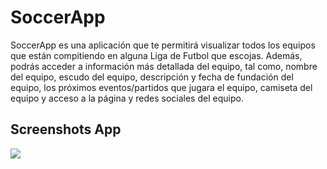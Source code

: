 # SoccerApp

SoccerApp es una aplicación que te permitirá visualizar todos los equipos que están compitiendo en alguna Liga de Futbol que escojas. Además, podrás acceder a información más detallada del equipo, tal como, nombre del equipo, escudo del equipo, descripción y fecha de fundación del equipo, los próximos eventos/partidos que jugara el equipo, camiseta del equipo y acceso a la página y redes sociales del equipo.


## Screenshots App

![](imagesSplash.jpg)
